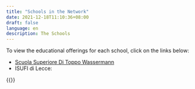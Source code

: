 ```yaml
---
title: "Schools in the Network"
date: 2021-12-18T11:10:36+08:00
draft: false
language: en
description: The Schools
---
```


To view the educational offerings for each school, click on the links below:

- [Scuola Superiore Di Toppo Wassermann](https://superiore.uniud.it/it/scuola/eventi-conferenze-attivita)
- ISUFI di Lecce:

{{<embed-pdf url="ISUFI_Summer School.pdf" >}}

